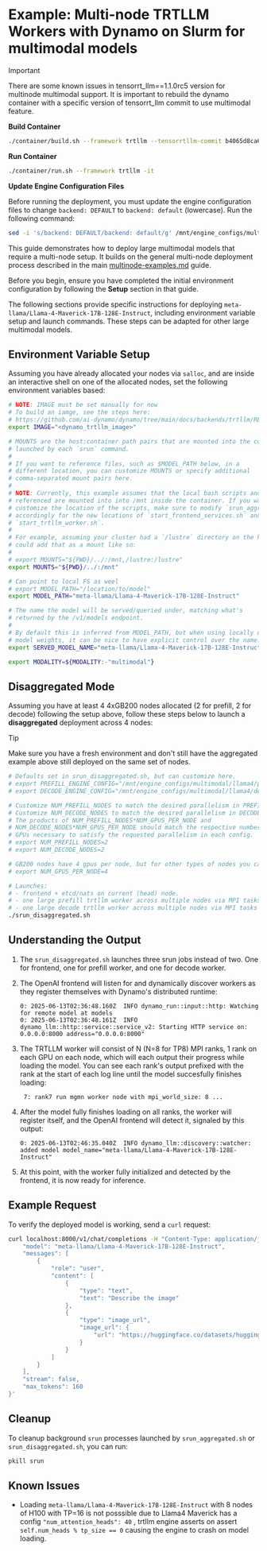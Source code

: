 <!--
SPDX-FileCopyrightText: Copyright (c) 2025 NVIDIA CORPORATION & AFFILIATES. All rights reserved.
SPDX-License-Identifier: Apache-2.0

Licensed under the Apache License, Version 2.0 (the "License");
you may not use this file except in compliance with the License.
You may obtain a copy of the License at

http://www.apache.org/licenses/LICENSE-2.0

Unless required by applicable law or agreed to in writing, software
distributed under the License is distributed on an "AS IS" BASIS,
WITHOUT WARRANTIES OR CONDITIONS OF ANY KIND, either express or implied.
See the License for the specific language governing permissions and
limitations under the License.
-->

# Example: Multi-node TRTLLM Workers with Dynamo on Slurm for multimodal models

> [!IMPORTANT]
> There are some known issues in tensorrt_llm==1.1.0rc5 version for multinode multimodal support. It is important to rebuild the dynamo container with a specific version of tensorrt_llm commit to use multimodal feature.
>
> **Build Container**
> ```bash
> ./container/build.sh --framework trtllm --tensorrtllm-commit b4065d8ca64a64eee9fdc64b39cb66d73d4be47c
> ```
>
> **Run Container**
> ```bash
> ./container/run.sh --framework trtllm -it
> ```
>
> **Update Engine Configuration Files**
>
> Before running the deployment, you must update the engine configuration files to change `backend: DEFAULT` to `backend: default` (lowercase). Run the following command:
> ```bash
> sed -i 's/backend: DEFAULT/backend: default/g' /mnt/engine_configs/multimodal/llama4/prefill.yaml /mnt/engine_configs/multimodal/llama4/decode.yaml
> ```


This guide demonstrates how to deploy large multimodal models that require a multi-node setup. It builds on the general multi-node deployment process described in the main [multinode-examples.md](./multinode-examples.md) guide.

Before you begin, ensure you have completed the initial environment configuration by following the **Setup** section in that guide.

The following sections provide specific instructions for deploying `meta-llama/Llama-4-Maverick-17B-128E-Instruct`, including environment variable setup and launch commands. These steps can be adapted for other large multimodal models.

## Environment Variable Setup

Assuming you have already allocated your nodes via `salloc`, and are
inside an interactive shell on one of the allocated nodes, set the
following environment variables based:
```bash
# NOTE: IMAGE must be set manually for now
# To build an iamge, see the steps here:
# https://github.com/ai-dynamo/dynamo/tree/main/docs/backends/trtllm/README.md#build-container
export IMAGE="<dynamo_trtllm_image>"

# MOUNTS are the host:container path pairs that are mounted into the containers
# launched by each `srun` command.
#
# If you want to reference files, such as $MODEL_PATH below, in a
# different location, you can customize MOUNTS or specify additional
# comma-separated mount pairs here.
#
# NOTE: Currently, this example assumes that the local bash scripts and configs
# referenced are mounted into into /mnt inside the container. If you want to
# customize the location of the scripts, make sure to modify `srun_aggregated.sh`
# accordingly for the new locations of `start_frontend_services.sh` and
# `start_trtllm_worker.sh`.
#
# For example, assuming your cluster had a `/lustre` directory on the host, you
# could add that as a mount like so:
#
# export MOUNTS="${PWD}/../:/mnt,/lustre:/lustre"
export MOUNTS="${PWD}/../:/mnt"

# Can point to local FS as weel
# export MODEL_PATH="/location/to/model"
export MODEL_PATH="meta-llama/Llama-4-Maverick-17B-128E-Instruct"

# The name the model will be served/queried under, matching what's
# returned by the /v1/models endpoint.
#
# By default this is inferred from MODEL_PATH, but when using locally downloaded
# model weights, it can be nice to have explicit control over the name.
export SERVED_MODEL_NAME="meta-llama/Llama-4-Maverick-17B-128E-Instruct"

export MODALITY=${MODALITY:-"multimodal"}
```

## Disaggregated Mode

Assuming you have at least 4 4xGB200 nodes allocated (2 for prefill, 2 for decode)
following the setup above, follow these steps below to launch a **disaggregated**
deployment across 4 nodes:

> [!Tip]
> Make sure you have a fresh environment and don't still have the aggregated
> example above still deployed on the same set of nodes.

```bash
# Defaults set in srun_disaggregated.sh, but can customize here.
# export PREFILL_ENGINE_CONFIG="/mnt/engine_configs/multimodal/llama4/prefill.yaml"
# export DECODE_ENGINE_CONFIG="/mnt/engine_configs/multimodal/llama4/decode.yaml"

# Customize NUM_PREFILL_NODES to match the desired parallelism in PREFILL_ENGINE_CONFIG
# Customize NUM_DECODE_NODES to match the desired parallelism in DECODE_ENGINE_CONFIG
# The products of NUM_PREFILL_NODES*NUM_GPUS_PER_NODE and
# NUM_DECODE_NODES*NUM_GPUS_PER_NODE should match the respective number of
# GPUs necessary to satisfy the requested parallelism in each config.
# export NUM_PREFILL_NODES=2
# export NUM_DECODE_NODES=2

# GB200 nodes have 4 gpus per node, but for other types of nodes you can configure this.
# export NUM_GPUS_PER_NODE=4

# Launches:
# - frontend + etcd/nats on current (head) node.
# - one large prefill trtllm worker across multiple nodes via MPI tasks
# - one large decode trtllm worker across multiple nodes via MPI tasks
./srun_disaggregated.sh
```

## Understanding the Output

1. The `srun_disaggregated.sh` launches three srun jobs instead of two. One for frontend, one for prefill   worker, and one for decode worker.

2. The OpenAI frontend will listen for and dynamically discover workers as
   they register themselves with Dynamo's distributed runtime:
   ```
   0: 2025-06-13T02:36:48.160Z  INFO dynamo_run::input::http: Watching for remote model at models
   0: 2025-06-13T02:36:48.161Z  INFO dynamo_llm::http::service::service_v2: Starting HTTP service on: 0.0.0.0:8000 address="0.0.0.0:8000"
   ```
3. The TRTLLM worker will consist of N (N=8 for TP8) MPI ranks, 1 rank on each
   GPU on each node, which will each output their progress while loading the model.
   You can see each rank's output prefixed with the rank at the start of each log line
   until the model succesfully finishes loading:
    ```
     7: rank7 run mgmn worker node with mpi_world_size: 8 ...
    ```
4. After the model fully finishes loading on all ranks, the worker will register itself,
   and the OpenAI frontend will detect it, signaled by this output:
    ```
    0: 2025-06-13T02:46:35.040Z  INFO dynamo_llm::discovery::watcher: added model model_name="meta-llama/Llama-4-Maverick-17B-128E-Instruct"
    ```
5. At this point, with the worker fully initialized and detected by the frontend,
   it is now ready for inference.

## Example Request

To verify the deployed model is working, send a `curl` request:
```bash
curl localhost:8000/v1/chat/completions -H "Content-Type: application/json" -d '{
    "model": "meta-llama/Llama-4-Maverick-17B-128E-Instruct",
    "messages": [
        {
            "role": "user",
            "content": [
                {
                    "type": "text",
                    "text": "Describe the image"
                },
                {
                    "type": "image_url",
                    "image_url": {
                        "url": "https://huggingface.co/datasets/huggingface/documentation-images/resolve/main/diffusers/inpaint.png"
                    }
                }
            ]
        }
    ],
    "stream": false,
    "max_tokens": 160
}'
```

## Cleanup

To cleanup background `srun` processes launched by `srun_aggregated.sh` or
`srun_disaggregated.sh`, you can run:
```bash
pkill srun
```

## Known Issues

- Loading `meta-llama/Llama-4-Maverick-17B-128E-Instruct` with 8 nodes of H100 with TP=16 is not posssible due to Llama4 Maverick has a config `"num_attention_heads": 40` , trtllm engine asserts on assert `self.num_heads % tp_size == 0`  causing the engine to crash on model loading.